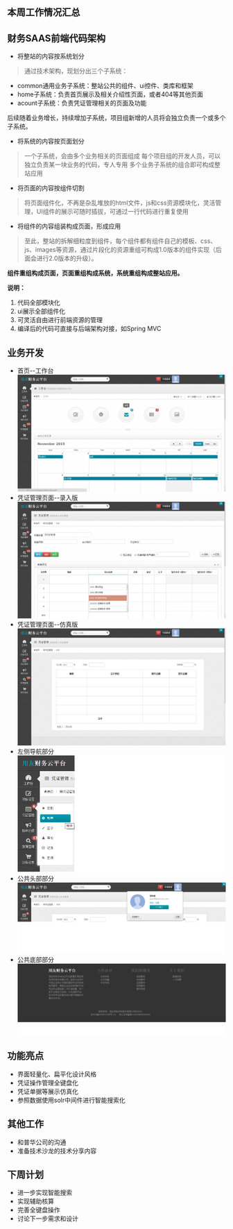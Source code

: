 ## 本周工作情况汇总

## 财务SAAS前端代码架构
- 将整站的内容按系统划分
> 通过技术架构，现划分出三个子系统：
 - common通用业务子系统：整站公共的组件、ui控件、类库和框架
 - home子系统：负责首页展示及相关介绍性页面，或者404等其他页面
 - acount子系统：负责凭证管理相关的页面及功能

后续随着业务增长，持续增加子系统，项目组新增的人员将会独立负责一个或多个子系统。

- 将系统的内容按页面划分
> 一个子系统，会由多个业务相关的页面组成
每个项目组的开发人员，可以独立负责某一块业务的代码，专人专用
多个业务子系统的组合即可构成整站应用

- 将页面的内容按组件切割
> 将页面组件化，不再是杂乱堆放的html文件，js和css资源模块化，灵活管理，UI组件的展示可随时插拔，可通过一行代码进行重复使用
- 将组件的内容组装构成页面，形成应用
> 至此，整站的拆解细粒度到组件，每个组件都有组件自己的模板、css、js、images等资源，通过片段化的资源重组可构成1.0版本的组件实现（后面会进行2.0版本的升级）。

**组件重组构成页面，页面重组构成系统，系统重组构成整站应用。**

**说明：**
1. 代码全部模块化
2. ui展示全部组件化
3. 可灵活自由进行前端资源的管理
4. 编译后的代码可直接与后端架构对接，如Spring MVC

## 业务开发

- 首页--工作台
![](/img/index.png)
- 凭证管理页面--录入版
![](/img/edit.png)
- 凭证管理页面--仿真版
![](/img/create.png)
- 左侧导航部分
![](/img/side.png)
- 公共头部部分
![](/img/header.png)
- 公共底部部分
![](/img/footer.png)

## 功能亮点
- 界面轻量化、扁平化设计风格
- 凭证操作管理全键盘化
- 凭证单据等展示仿真化
- 参照数据使用solr中间件进行智能搜索化

## 其他工作
- 和普华公司的沟通
- 准备技术沙龙的技术分享内容

## 下周计划
- 进一步实现智能搜索
- 实现辅助核算
- 完善全键盘操作
- 讨论下一步需求和设计
